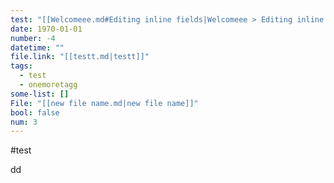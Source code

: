 ```yaml
---
test: "[[Welcomeee.md#Editing inline fields|Welcomeee > Editing inline fields]]"
date: 1970-01-01
number: -4
datetime: ""
file.link: "[[testt.md|testt]]"
tags:
  - test
  - onemoretagg
some-list: []
File: "[[new file name.md|new file name]]"
bool: false
num: 3
---
```

#test


dd